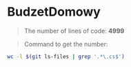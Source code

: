 # BudzetDomowy

> The number of lines of code: **4999**

> Command to get the number:
```bash
wc -l $(git ls-files | grep '.*\.cs$')
```
